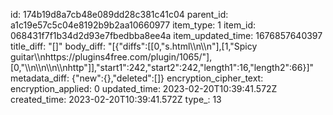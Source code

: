 id: 174b19d8a7cb48e089dd28c381c41c04
parent_id: a1c19e57c5c04e8192b9b2aa10660977
item_type: 1
item_id: 068431f7f1b34d2d93e7fbedbba8ee4a
item_updated_time: 1676857640397
title_diff: "[]"
body_diff: "[{\"diffs\":[[0,\"s.html\\\n\\\n\"],[1,\"Spicy guitar\\\nhttps://plugins4free.com/plugin/1065/\"],[0,\"\\\n\\\n\\\n\\\nhttp\"]],\"start1\":242,\"start2\":242,\"length1\":16,\"length2\":66}]"
metadata_diff: {"new":{},"deleted":[]}
encryption_cipher_text: 
encryption_applied: 0
updated_time: 2023-02-20T10:39:41.572Z
created_time: 2023-02-20T10:39:41.572Z
type_: 13